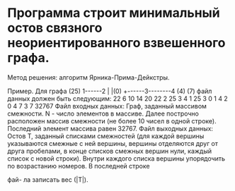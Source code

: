 # Программа строит минимальный остов связного неориентированного взвешенного графа.

Метод решения: алгоритм Ярника-Прима-Дейкстры.

Пример. Для графа
  (25)
1------2
|      |(0)
+------3--------4
(4)        (7)
файл данных должен быть следующим:
22
6 10 14 20 22 2 25 3 4 1
25 3 0 1 4 2 0 4 7 3
7 32767
Файл входных данных:
Граф, заданный массивом смежности.
N - число элементов в массиве. Далее построчно расположен массив
смежности (не более 10 чисел в одной строке). Последний элемент
массива равен 32767.
Файл выходных данных:
Остов T, заданный списками смежностей (для каждой вершины указываются
смежные с ней вершины, вершины отделяются друг от друга пробелами, в конце
списков смежных вершин нули, каждый список с новой строки). Внутри каждого
списка вершины упорядочить по возрастанию номеров. В последней строке

фай-
ла записать вес (|T|).

